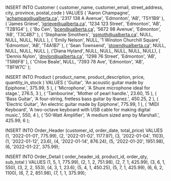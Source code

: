 INSERT INTO
    Customer (
        customer_name,
        customer_email,
        street_address,
        city,
        province,
        postal_code
    )
VALUES
    (
        'Aaron Champagne',
        'achampag@ualberta.ca',
        '2317 138 A Avenue',
        'Edmonton',
        'AB',
        'T5Y1B9'
    ),
    (
        'James Grieve',
        'jgrieve@ualberta.ca',
        '1234 123 Street',
        'Edmonton',
        'AB',
        'T2B1G4'
    ),
    (
        'Bo Cen',
        'bcen@ualberta.ca',
        '5672 98 Avenue',
        'Edmonton',
        'AB',
        'T3C4B7'
    ),
    (
        'Stephanie Smothers',
        'ssmoth@ualberta.ca',
        NULL,
        NULL,
        NULL,
        NULL
    ),
    (
        'Emily Nelson',
        NULL,
        '1 Winston Churchill Square',
        'Edmonton',
        'AB',
        'T4A1B7'
    ),
    (
        'Sean Townsend',
        'stown@ualberta.ca',
        NULL,
        NULL,
        NULL,
        NULL
    ),
    ('Diana Hyland', NULL, NULL, NULL, NULL, NULL),
    (
        'Dennis Nylon',
        'dnylon@ualberta.ca',
        '1298 76 Street',
        'Edmonton',
        'AB',
        'T5R6F8'
    ),
    (
        'Chloe Beale',
        NULL,
        '7393 78 Ave',
        'Edmonton',
        'AB',
        'T8FW7C'
    );

INSERT INTO
    Product (
        product_name,
        product_description,
        price,
        quantity_in_stock
    )
VALUES
    (
        'Guitar',
        'An acoustic guitar made by Epiphone.',
        375.99,
        5
    ),
    (
        'Microphone',
        'A Shure microphone ideal for stage.',
        276.5,
        3
    ),
    (
        'Tambourine',
        'Mother of pearl handle.',
        23.60,
        15
    ),
    (
        'Bass Guitar',
        'A four-string, fretless bass guitar by Ibanez.',
        450.25,
        2
    ),
    (
        'Electric Guitar',
        'An electric guitar made by Epiphone',
        775.99,
        1
    ),
    (
        'MIDI Keyboard',
        'A two-octave keyboard with USB cable for making digital music.',
        550,
        4
    ),
    (
        '50-Watt Amplifier',
        'A medium sized amp by Marshall.',
        425.99,
        6
    );

INSERT INTO
    Order_Header (customer_id, order_date, total_price)
VALUES
    (1, '2022-01-01', 775.99),
    (2, '2022-01-02', 1177.97),
    (3, '2022-01-04', 1103),
    (1, '2022-01-12', 23.6),
    (4, '2022-01-14', 876.24),
    (5, '2022-01-20', 1951.98),
    (6, '2022-01-22', 375.99);

INSERT INTO
    Order_Detail (
        order_header_id,
        product_id,
        order_qty,
        sub_total
    )
VALUES
    (1, 5, 1, 775.99),
    (2, 1, 2, 751.98),
    (2, 7, 1, 425.99),
    (3, 6, 1, 550),
    (3, 2, 2, 553),
    (4, 3, 1, 23.6),
    (5, 4, 1, 450.25),
    (5, 7, 1, 425.99),
    (6, 6, 2, 1100),
    (6, 7, 2, 851.98),
    (7, 1, 1, 375.99);